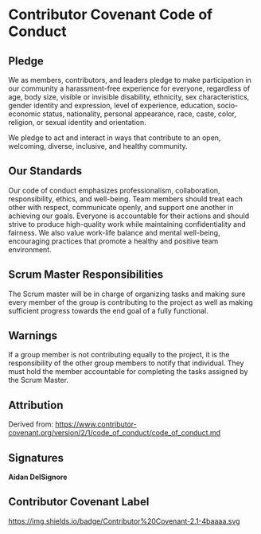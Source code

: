 # Contributor Covenant Code of Conduct

## Pledge

We as members, contributors, and leaders pledge to make participation in our
community a harassment-free experience for everyone, regardless of age, body
size, visible or invisible disability, ethnicity, sex characteristics, gender
identity and expression, level of experience, education, socio-economic status,
nationality, personal appearance, race, caste, color, religion, or sexual
identity and orientation.

We pledge to act and interact in ways that contribute to an open, welcoming,
diverse, inclusive, and healthy community.

## Our Standards

Our code of conduct emphasizes professionalism, collaboration, responsibility, 
ethics, and well-being. Team members should treat each other with respect, 
communicate openly, and support one another in achieving our goals. Everyone 
is accountable for their actions and should strive to produce high-quality 
work while maintaining confidentiality and fairness. We also value work-life
balance and mental well-being, encouraging practices that promote a healthy 
and positive team environment.

## Scrum Master Responsibilities

The Scrum master will be in charge of organizing tasks and making sure every
member of the group is contributing to the project as well as making sufficient
progress towards the end goal of a fully functional.

## Warnings

If a group member is not contributing equally to the project, it is the responsibility 
of the other group members to notify that individual. They must hold the member 
accountable for completing the tasks assigned by the Scrum Master.

## Attribution

Derived from: https://www.contributor-covenant.org/version/2/1/code_of_conduct/code_of_conduct.md

## Signatures
**Aidan DelSignore**
## Contributor Covenant Label
https://img.shields.io/badge/Contributor%20Covenant-2.1-4baaaa.svg
